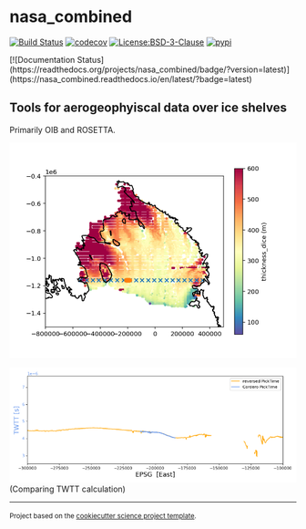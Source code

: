 nasa_combined
==============================
[![Build Status](https://github.com/porterdf/nasa_combined/workflows/Tests/badge.svg)](https://github.com/porterdf/nasa_combined/actions)
[![codecov](https://codecov.io/gh/porterdf/nasa_combined/branch/main/graph/badge.svg)](https://codecov.io/gh/porterdf/nasa_combined)
[![License:BSD-3-Clause](https://img.shields.io/badge/License-BSD%203--Clause-lightgray.svg?style=flt-square)](https://opensource.org/licenses/BSD-3-Clause)
[![pypi](https://img.shields.io/pypi/v/nasa_combined.svg)](https://pypi.org/project/nasa_combined)
<!-- [![conda-forge](https://img.shields.io/conda/dn/conda-forge/nasa_combined?label=conda-forge)](https://anaconda.org/conda-forge/nasa_combined) -->[![Documentation Status](https://readthedocs.org/projects/nasa_combined/badge/?version=latest)](https://nasa_combined.readthedocs.io/en/latest/?badge=latest)


Tools for aerogeophyiscal data over ice shelves
--------
Primarily OIB and ROSETTA.

[![Image](notebooks/figs/mapplot_ROSETTA_ln720_channel.png)](Test_figure)

![Comparing TWTT calculation](notebooks/figs/lineoplot_TWTT_ln720_comp.png)
(Comparing TWTT calculation)

--------

<p><small>Project based on the <a target="_blank" href="https://github.com/jbusecke/cookiecutter-science-project">cookiecutter science project template</a>.</small></p>
